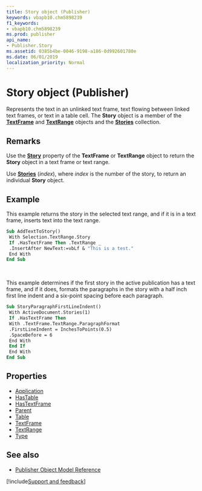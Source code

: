 ```yaml
---
title: Story object (Publisher)
keywords: vbapb10.chm5898239
f1_keywords:
- vbapb10.chm5898239
ms.prod: publisher
api_name:
- Publisher.Story
ms.assetid: 0385b4be-0046-9198-a186-0d992601780e
ms.date: 06/01/2019
localization_priority: Normal
---
```



# Story object (Publisher)

Represents the text in an unlinked text frame, text flowing between linked text frames, or text in a table cell. The **Story** object is a member of the **[TextFrame](publisher.textframe.md)** and **[TextRange](publisher.textrange.md)** objects and the **[Stories](Publisher.Stories.md)** collection.

## Remarks

Use the **[Story](publisher.textframe.story.md)** property of the **TextFrame** or **TextRange** object to return the **Story** object in a text frame or text range. 

Use **[Stories](publisher.document.stories.md)** (_index_), where _index_ is the number of the story, to return an individual **Story** object. 


## Example

This example returns the story in the selected text range, and if it is in a text frame, inserts text into the text range.

```vb
Sub AddTextToStory() 
 With Selection.TextRange.Story 
 If .HasTextFrame Then .TextRange _ 
 .InsertAfter NewText:=vbLf & "This is a test." 
 End With 
End Sub
```

<br/>

This example determines if the first story in the active publication has a text frame, and if it does, formats the paragraphs in the story with a half inch first line indent and a six-point spacing before each paragraph.

```vb
Sub StoryParagraphFirstLineIndent() 
 With ActiveDocument.Stories(1) 
 If .HasTextFrame Then 
 With .TextFrame.TextRange.ParagraphFormat 
 .FirstLineIndent = InchesToPoints(0.5) 
 .SpaceBefore = 6 
 End With 
 End If 
 End With 
End Sub
```


## Properties

- [Application](Publisher.Story.Application.md)
- [HasTable](Publisher.Story.HasTable.md)
- [HasTextFrame](Publisher.Story.HasTextFrame.md)
- [Parent](Publisher.Story.Parent.md)
- [Table](Publisher.Story.Table.md)
- [TextFrame](Publisher.Story.TextFrame.md)
- [TextRange](Publisher.Story.TextRange.md)
- [Type](Publisher.Story.Type.md)

## See also

- [Publisher Object Model Reference](overview/publisher/object-model.md)



[!include[Support and feedback](~/includes/feedback-boilerplate.md)]